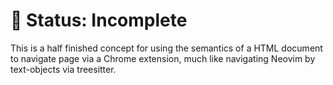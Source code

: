 # 🚨 Status: Incomplete

This is a half finished concept for using the semantics of a HTML document to navigate page via a Chrome extension, much like navigating Neovim by text-objects via treesitter.
